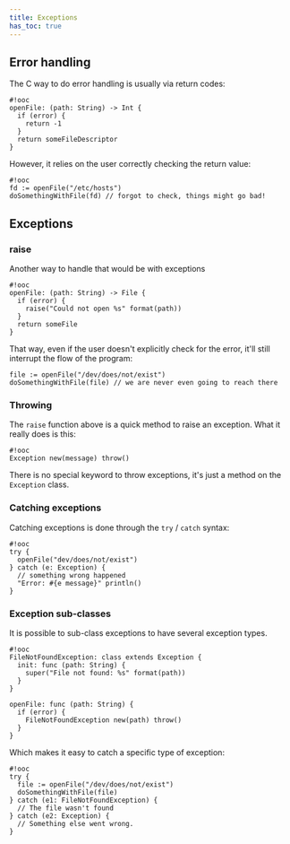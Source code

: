 ```yaml
---
title: Exceptions
has_toc: true
---
```


## Error handling

The C way to do error handling is usually via return codes:

    #!ooc
    openFile: (path: String) -> Int {
      if (error) {
        return -1
      }
      return someFileDescriptor
    }

However, it relies on the user correctly checking the return value:

    #!ooc
    fd := openFile("/etc/hosts")
    doSomethingWithFile(fd) // forgot to check, things might go bad!

## Exceptions

### raise

Another way to handle that would be with exceptions

    #!ooc
    openFile: (path: String) -> File {
      if (error) {
        raise("Could not open %s" format(path))
      }
      return someFile
    }

That way, even if the user doesn't explicitly check for the error, it'll
still interrupt the flow of the program:

    file := openFile("/dev/does/not/exist")
    doSomethingWithFile(file) // we are never even going to reach there

### Throwing

The `raise` function above is a quick method to raise an exception. What
it really does is this:

    #!ooc
    Exception new(message) throw()

There is no special keyword to throw exceptions, it's just a method on the
`Exception` class.

### Catching exceptions

Catching exceptions is done through the `try` / `catch` syntax:

    #!ooc
    try {
      openFile("dev/does/not/exist")
    } catch (e: Exception) {
      // something wrong happened
      "Error: #{e message}" println()
    }

### Exception sub-classes

It is possible to sub-class exceptions to have several exception types.

    #!ooc
    FileNotFoundException: class extends Exception {
      init: func (path: String) {
        super("File not found: %s" format(path))
      }
    }

    openFile: func (path: String) {
      if (error) {
        FileNotFoundException new(path) throw()
      }
    }

Which makes it easy to catch a specific type of exception:

    #!ooc
    try {
      file := openFile("/dev/does/not/exist")
      doSomethingWithFile(file)
    } catch (e1: FileNotFoundException) {
      // The file wasn't found
    } catch (e2: Exception) {
      // Something else went wrong.
    }
